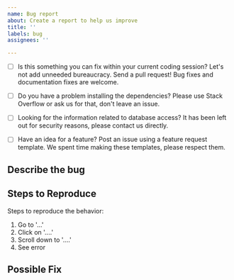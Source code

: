 ```yaml
---
name: Bug report
about: Create a report to help us improve
title: ''
labels: bug
assignees: ''

---
```


<!--
Please be patient, this is for the best. Do the checklist before filing an issue:
-->

- [ ] Is this something you can fix within your current coding session? Let's not add unneeded bureaucracy. Send a pull request! Bug fixes and documentation fixes are welcome.
- [ ] Do you have a problem installing the dependencies? Please use Stack Overflow or ask us for that, don't leave an issue.
- [ ] Looking for the information related to database access? It has been left out for security reasons, please contact us directly.
- [ ] Have an idea for a feature? Post an issue using a feature request template. We spent time making these templates, please respect them.


## Describe the bug

<!--
A clear and concise description of what the bug is and what you were
expecting to happen.
-->

## Steps to Reproduce

Steps to reproduce the behavior:

1. Go to '...'
2. Click on '....'
3. Scroll down to '....'
4. See error

## Possible Fix

<!--
An optional section, please delete this section if you don't use it.
-->

